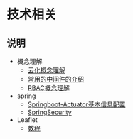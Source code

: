 # 技术相关

## 说明

- 概念理解
    - [云化概念理解](./concept/云化概念理解.md)
    - [常用的中间件的介绍](./concept/常用的中间件的介绍.md)
    - [RBAC概念理解](./concept/RBAC概念理解.md)
- spring
    - [Springboot-Actuator基本信息配置](./spring/Springboot-Actuator基本信息配置.md)
    - [SpringSecurity](./spring/SpringSecurity/说明.md)
- Leaflet
    - [教程](./Leaflet/概述.md)